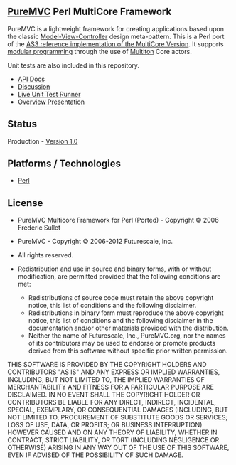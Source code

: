 ## [PureMVC](http://puremvc.github.com/) Perl MultiCore Framework
PureMVC is a lightweight framework for creating applications based upon the classic [Model-View-Controller](http://en.wikipedia.org/wiki/Model-view-controller) design meta-pattern. This is a Perl port of the [AS3 reference implementation of the MultiCore Version](https://github.com/PureMVC/puremvc-as3-multicore-framework/wiki). It supports [modular programming](http://en.wikipedia.org/wiki/Modular_programming) through the use of [Multiton](http://en.wikipedia.org/wiki/Multiton) Core actors. 

Unit tests are also included in this repository.

* [API Docs](http://darkstar.puremvc.org/content_header.html?url=http://puremvc.org/pages/docs/Perl/perldoc_mc&desc=PureMVC%20API%20Docs:%20PureMVC%20MultiCore%20for%20Perl)
* [Discussion](http://forums.puremvc.org/index.php?board=92.0)
* [Live Unit Test Runner](http://darkstar.puremvc.org/content_header.html?url=http://puremvc.org/pages/demos/Perl/unit_tests_mc/TestRunner.swf&desc=Unit%20Tests:%20PureMVC%20MultiCore%20for%20Perl)
* [Overview Presentation](http://puremvc.tv/#P002)

## Status
Production - [Version 1.0](https://github.com/PureMVC/puremvc-perl-multicore-framework/blob/master/VERSION)

## Platforms / Technologies
* [Perl](http://en.wikipedia.org/wiki/Perl)

## License
* PureMVC Multicore Framework for Perl (Ported) - Copyright © 2006 Frederic Sullet  
* PureMVC - Copyright © 2006-2012 Futurescale, Inc.
* All rights reserved.

* Redistribution and use in source and binary forms, with or without modification, are permitted provided that the following conditions are met:

  * Redistributions of source code must retain the above copyright notice, this list of conditions and the following disclaimer.
  * Redistributions in binary form must reproduce the above copyright notice, this list of conditions and the following disclaimer in the documentation and/or other materials provided with the distribution.
  * Neither the name of Futurescale, Inc., PureMVC.org, nor the names of its contributors may be used to endorse or promote products derived from this software without specific prior written permission.

THIS SOFTWARE IS PROVIDED BY THE COPYRIGHT HOLDERS AND CONTRIBUTORS "AS IS" AND ANY EXPRESS OR IMPLIED WARRANTIES, INCLUDING, BUT NOT LIMITED TO, THE IMPLIED WARRANTIES OF MERCHANTABILITY AND FITNESS FOR A PARTICULAR PURPOSE ARE DISCLAIMED. IN NO EVENT SHALL THE COPYRIGHT HOLDER OR CONTRIBUTORS BE LIABLE FOR ANY DIRECT, INDIRECT, INCIDENTAL, SPECIAL, EXEMPLARY, OR CONSEQUENTIAL DAMAGES (INCLUDING, BUT NOT LIMITED TO, PROCUREMENT OF SUBSTITUTE GOODS OR SERVICES; LOSS OF USE, DATA, OR PROFITS; OR BUSINESS INTERRUPTION) HOWEVER CAUSED AND ON ANY THEORY OF LIABILITY, WHETHER IN CONTRACT, STRICT LIABILITY, OR TORT (INCLUDING NEGLIGENCE OR OTHERWISE) ARISING IN ANY WAY OUT OF THE USE OF THIS SOFTWARE, EVEN IF ADVISED OF THE POSSIBILITY OF SUCH DAMAGE.